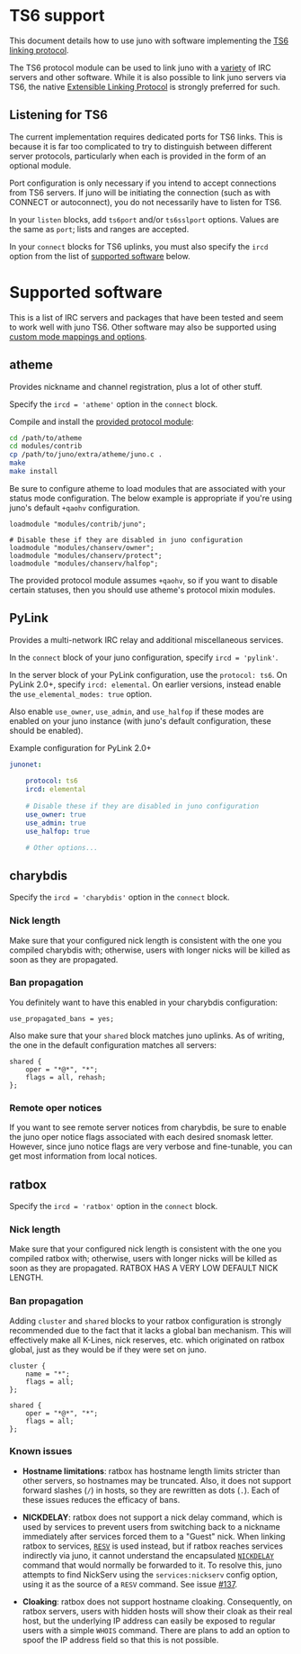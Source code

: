 # TS6 support

This document details how to use juno with software implementing the
[TS6 linking protocol](technical/proto/ts6.md).

The TS6 protocol module can be used to link juno with a
[variety](#supported-software) of IRC servers and other software. While
it is also possible to link juno servers via TS6, the native
[Extensible Linking Protocol](technical/proto/jelp.md) is strongly preferred for
such.

## Listening for TS6

The current implementation requires dedicated ports for TS6 links. This is
because it is far too complicated to try to distinguish between different server
protocols, particularly when each is provided in the form of an optional module.

Port configuration is only necessary if you intend to accept connections from
TS6 servers. If juno will be initiating the connection
(such as with CONNECT or autoconnect), you do not necessarily have to listen for
TS6.

In your `listen` blocks, add `ts6port` and/or `ts6sslport` options. Values are
the same as `port`; lists and ranges are accepted.

In your `connect` blocks for TS6 uplinks, you must also specify the `ircd`
option from the list of [supported software](#supported-software) below.

# Supported software

This is a list of IRC servers and packages that have been tested and seem to
work well with juno TS6. Other software may also be supported using
[custom mode mappings and options](technical/proto/ts6.md#mode-definitions-and-ircd-specific-options).

## atheme

Provides nickname and channel registration, plus a lot of other stuff.

Specify the `ircd = 'atheme'` option in the `connect` block.

Compile and install the
[provided protocol module](https://github.com/cooper/juno/blob/master/extra/atheme/juno.c):
```sh
cd /path/to/atheme
cd modules/contrib
cp /path/to/juno/extra/atheme/juno.c .
make
make install
```

Be sure to configure atheme to load modules that are associated with your status
mode configuration. The below example is appropriate if you're using juno's
default `+qaohv` configuration.

```
loadmodule "modules/contrib/juno";

# Disable these if they are disabled in juno configuration
loadmodule "modules/chanserv/owner";
loadmodule "modules/chanserv/protect";
loadmodule "modules/chanserv/halfop";
```

The provided protocol module assumes `+qaohv`, so if you want to disable certain
statuses, then you should use atheme's protocol mixin modules.

## PyLink

Provides a multi-network IRC relay and additional miscellaneous services.

In the `connect` block of your juno configuration, specify `ircd = 'pylink'`.

In the server block of your PyLink configuration, use the `protocol: ts6`.
On PyLink 2.0+, specify `ircd: elemental`. On earlier versions, instead enable
the `use_elemental_modes: true` option.

Also enable `use_owner`, `use_admin`, and `use_halfop` if these modes are
enabled on your juno instance
(with juno's default configuration, these should be enabled).

Example configuration for PyLink 2.0+
```yaml
junonet:
	
    protocol: ts6
    ircd: elemental
    
    # Disable these if they are disabled in juno configuration
    use_owner: true
    use_admin: true
    use_halfop: true

    # Other options...
```

## charybdis

Specify the `ircd = 'charybdis'` option in the `connect` block.

### Nick length

Make sure that your configured nick length is consistent with the one you
compiled charybdis with; otherwise, users with longer nicks will be killed
as soon as they are propagated.

### Ban propagation

You definitely want to have this enabled in your charybdis configuration:

```
use_propagated_bans = yes;
```

Also make sure that your `shared` block matches juno uplinks. As of writing, the
one in the default configuration matches all servers:

```
shared {
	oper = "*@*", "*";
	flags = all, rehash;
};
```

### Remote oper notices

If you want to see remote server notices from charybdis, be sure to enable
the juno oper notice flags associated with each desired snomask letter.
However, since juno notice flags are very verbose and fine-tunable, you can get
most information from local notices.

## ratbox

Specify the `ircd = 'ratbox'` option in the `connect` block.

### Nick length

Make sure that your configured nick length is consistent with the one you
compiled ratbox with; otherwise, users with longer nicks will be killed
as soon as they are propagated. RATBOX HAS A VERY LOW DEFAULT NICK LENGTH.

### Ban propagation

Adding `cluster` and `shared` blocks to your ratbox configuration is strongly
recommended due to the fact that it lacks a global ban mechanism.
This will effectively make all K-Lines, nick reserves, etc. which originated
on ratbox global, just as they would be if they were set on juno.

```
cluster {
	name = "*";
	flags = all;
};

shared {
	oper = "*@*", "*";
	flags = all;
};
```

### Known issues

* __Hostname limitations__: ratbox has hostname length limits stricter than
other servers, so hostnames may be truncated. Also, it does not support
forward slashes (`/`) in hosts, so they are rewritten as dots (`.`). Each of
these issues reduces the efficacy of bans.

* __NICKDELAY__: ratbox does not support a nick delay command, which is used by
services to prevent users from switching back to a nickname immediately after
services forced them to a "Guest" nick. When linking ratbox to services,
[`RESV`](technical/proto/ts6.md#resv) is used instead, but if ratbox reaches
services indirectly via juno, it cannot understand the encapsulated
[`NICKDELAY`](technical/proto/ts6.md#nickdelay) command that would normally be
forwarded to it. To resolve this, juno attempts to find NickServ using the
`services:nickserv` config option, using it as the source of a `RESV` command.
See issue [#137]( https://github.com/cooper/juno/issues/137).

* __Cloaking__: ratbox does not support hostname cloaking. Consequently, on
ratbox servers, users with hidden hosts will show their cloak as their real
host, but the underlying IP address can easily be exposed to regular users with
a simple `WHOIS` command. There are plans to add an option to spoof the IP
address field so that this is not possible.

